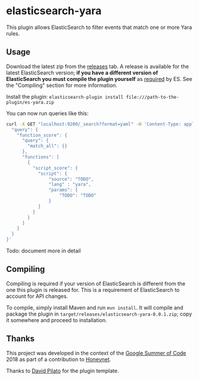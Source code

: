 elasticsearch-yara
==================

This plugin allows ElasticSearch to filter events that match one or more Yara rules.

## Usage

Download the latest zip from the [releases](https://github.com/CapacitorSet/elasticsearch-yara/releases) tab. A release is available for the latest ElasticSearch version; **if you have a different version of ElasticSearch you must compile the plugin yourself** as [required](https://www.elastic.co/guide/en/elasticsearch/plugins/master/plugin-authors.html) by ES. See the "Compiling" section for more information.

Install the plugin: `elasticsearch-plugin install file:///path-to-the-plugin/es-yara.zip`

You can now run queries like this:

```sh
curl -X GET "localhost:9200/_search?format=yaml" -H 'Content-Type: application/json' -d '{
  "query": {
    "function_score": {
      "query": {
        "match_all": {}
      },
      "functions": [
        {
          "script_score": {
            "script": {
                "source": "TODO",
                "lang" : "yara",
                "params": {
                    "TODO": "TODO"
                }
            }
          }
        }
      ]
    }
  }
}'
```

Todo: document more in detail

## Compiling

Compiling is required if your version of ElasticSearch is different from the one this plugin is released for. This is a requirement of ElasticSearch to account for API changes.

To compile, simply install Maven and run `mvn install`. It will compile and package the plugin in `target/releases/elasticsearch-yara-0.0.1.zip`; copy it somewhere and proceed to installation.

## Thanks

This project was developed in the context of the [Google Summer of Code](https://summerofcode.withgoogle.com/) 2018 as part of a contribution to [Honeynet](https://honeynet.org/).

Thanks to [David Pilato](http://david.pilato.fr/blog/2016/10/16/creating-a-plugin-for-elasticsearch-5-dot-0-using-maven-updated-for-ga/) for the plugin template.